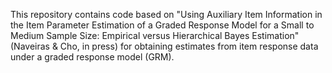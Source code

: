 This repository contains code based on "Using Auxiliary Item Information in the Item Parameter Estimation of a Graded Response Model for a Small to Medium Sample Size: Empirical versus Hierarchical Bayes Estimation" (Naveiras & Cho, in press) for obtaining estimates from item response data under a graded response model (GRM).
